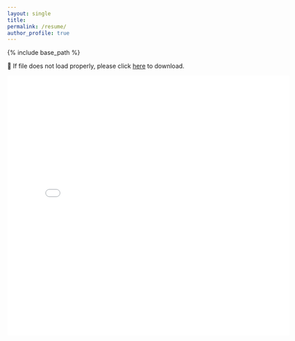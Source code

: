 ```yaml
---
layout: single
title:
permalink: /resume/
author_profile: true
---
```


{% include base_path %}

💬 If file does not load properly, please click [here](https://dgl2000.github.io/files/Gaole_Dai_Resume.pdf) to download.

<embed src="{{ site.baseurl }}/files/Gaole_Dai_Resume.pdf" width="650" height="600" type='application/pdf'>